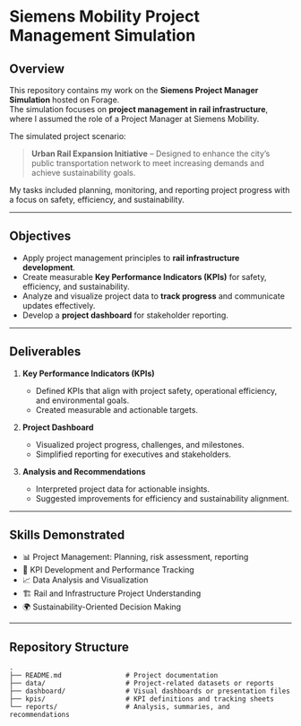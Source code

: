 # Siemens Mobility Project Management Simulation

## Overview
This repository contains my work on the **Siemens Project Manager Simulation** hosted on Forage.  
The simulation focuses on **project management in rail infrastructure**, where I assumed the role of a Project Manager at Siemens Mobility.  

The simulated project scenario:  
> **Urban Rail Expansion Initiative** – Designed to enhance the city’s public transportation network to meet increasing demands and achieve sustainability goals.  

My tasks included planning, monitoring, and reporting project progress with a focus on safety, efficiency, and sustainability.

---

## Objectives
- Apply project management principles to **rail infrastructure development**.  
- Create measurable **Key Performance Indicators (KPIs)** for safety, efficiency, and sustainability.  
- Analyze and visualize project data to **track progress** and communicate updates effectively.  
- Develop a **project dashboard** for stakeholder reporting.

---

## Deliverables
1. **Key Performance Indicators (KPIs)**  
   - Defined KPIs that align with project safety, operational efficiency, and environmental goals.  
   - Created measurable and actionable targets.  

2. **Project Dashboard**  
   - Visualized project progress, challenges, and milestones.  
   - Simplified reporting for executives and stakeholders.  

3. **Analysis and Recommendations**  
   - Interpreted project data for actionable insights.  
   - Suggested improvements for efficiency and sustainability alignment.

---

## Skills Demonstrated
- 📊 Project Management: Planning, risk assessment, reporting  
- 🔢 KPI Development and Performance Tracking  
- 📈 Data Analysis and Visualization  
- 🏗️ Rail and Infrastructure Project Understanding  
- 🌍 Sustainability-Oriented Decision Making

---

## Repository Structure
```plaintext
.
├── README.md                # Project documentation
├── data/                    # Project-related datasets or reports
├── dashboard/               # Visual dashboards or presentation files
├── kpis/                    # KPI definitions and tracking sheets
└── reports/                 # Analysis, summaries, and recommendations
